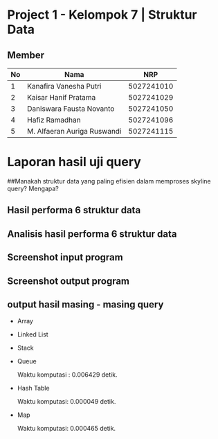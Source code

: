 # Project 1 - Kelompok 7 | Struktur Data

## Member

| No  | Nama                        | NRP        |
| --- | --------------------------- | ---------- |
| 1   | Kanafira Vanesha Putri      | 5027241010 |
| 2   | Kaisar Hanif Pratama        | 5027241029 |
| 3   | Daniswara Fausta Novanto    | 5027241050 |
| 4   | Hafiz Ramadhan              | 5027241096 |
| 5   | M. Alfaeran Auriga Ruswandi | 5027241115 |


# Laporan hasil uji query

##Manakah struktur data yang paling efisien dalam memproses skyline query? Mengapa?

## Hasil performa 6 struktur data

## Analisis hasil performa 6 struktur data

## Screenshot input program

## Screenshot output program

## output hasil masing - masing query 
- Array
- Linked List
- Stack
- Queue

  Waktu komputasi : 0.006429 detik.

- Hash Table
 
  Waktu komputasi:  0.000049 detik.
  
- Map

  Waktu komputasi: 0.000465 detik.
